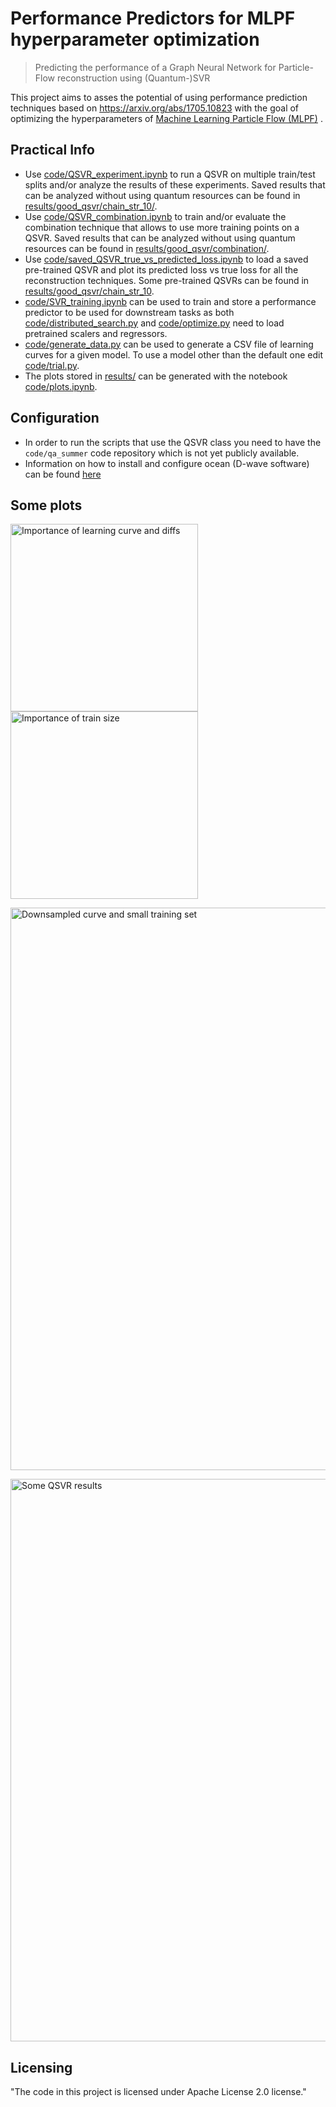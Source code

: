 # Performance Predictors for MLPF hyperparameter optimization
> Predicting the performance of a Graph Neural Network for Particle-Flow reconstruction using (Quantum-)SVR

This project aims to asses the potential of using performance prediction techniques based on https://arxiv.org/abs/1705.10823 with the goal of optimizing the hyperparameters of [Machine Learning Particle Flow (MLPF)](https://github.com/jpata/particleflow) .

## Practical Info
* Use [code/QSVR_experiment.ipynb](/code/QSVR_experiment.ipynb) to run a QSVR on multiple train/test splits and/or analyze the results of these experiments. Saved results that can be analyzed without using quantum resources can be found in [results/good_qsvr/chain_str_10/](/results/good_qsvr/chain_str_10).
* Use [code/QSVR_combination.ipynb](/code/QSVR_combination.ipynb) to train and/or evaluate the combination technique that allows to use more training points on a QSVR. Saved results that can be analyzed without using quantum resources can be found in [results/good_qsvr/combination/](/results/good_qsvr/combination/).
* Use [code/saved_QSVR_true_vs_predicted_loss.ipynb](/code/saved_QSVR_true_vs_predicted_loss.ipynb) to load a saved pre-trained QSVR and plot its predicted loss vs true loss for all the reconstruction techniques. Some pre-trained QSVRs can be found in [results/good_qsvr/chain_str_10](/results/good_qsvr/chain_str_10).
* [code/SVR_training.ipynb](/code/SVR_training.ipynb) can be used to train and store a performance predictor to be used for downstream tasks as both [code/distributed_search.py](/code/distributed_search.py) and [code/optimize.py](/code/optimize.py) need to load pretrained scalers and regressors.
* [code/generate_data.py](/code/generate_data.py) can be used to generate a CSV file of learning curves for a given model. To use a model other than the default one edit [code/trial.py](/code/trial.py).
* The plots stored in [results/](/results/) can be generated with the notebook [code/plots.ipynb](/code/plots.ipynb).

## Configuration
* In order to run the scripts that use the QSVR class you need to have the `code/qa_summer` code repository which is not yet publicly available.
* Information on how to install and configure ocean (D-wave software) can be found [here](https://docs.ocean.dwavesys.com/en/stable/overview/install.html)

## Some plots

<p float="left">
  <img src="results/mlpf_SVR_vs_NuSVR.png" alt="Importance of learning curve and diffs" width="300"/>
   <img src="results/mlpf_train_size.png" alt="Importance of train size" width="300"/>
</p>

<p float="left" >
  <img src="results/mlpf_scalers_worst_case.png" alt="Downsampled curve and small training set" width="900"/>
</p>

<p float="left" >
  <img src="results/mlpf_loss_qsvr.png" alt="Some QSVR results" width="900"/>
</p>

## Licensing
"The code in this project is licensed under Apache License 2.0 license."
